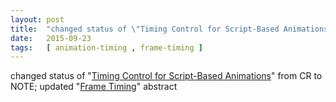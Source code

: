 ```yaml
---
layout: post
title:  "changed status of \"Timing Control for Script-Based Animations\" from CR to NOTE; updated \"Frame Timing\" abstract"
date:   2015-09-23
tags:   [ animation-timing , frame-timing ]
---
```


changed status of "[Timing Control for Script-Based Animations](/spec/animation-timing)" from CR to NOTE; updated "[Frame Timing](/spec/frame-timing)" abstract

